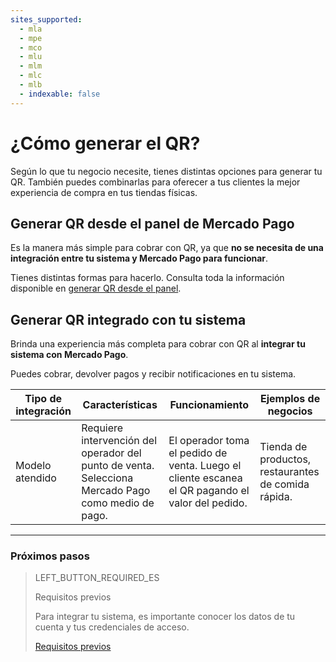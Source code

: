 ```yaml
---
sites_supported:
  - mla
  - mpe
  - mco
  - mlu
  - mlm
  - mlc
  - mlb
  - indexable: false
---
```


# ¿Cómo generar el QR?

Según lo que tu negocio necesite, tienes distintas opciones para generar tu QR. También puedes combinarlas para oferecer a tus clientes la mejor experiencia de compra en tus tiendas físicas.

## Generar QR desde el panel de Mercado Pago

Es la manera más simple para cobrar con QR, ya que **no se necesita de una integración entre tu sistema y Mercado Pago para funcionar**. 

Tienes distintas formas para hacerlo. Consulta toda la información disponible en [generar QR desde el panel](https://www.mercadopago.com.ar/developers/es/guides/qr-code/integrations-front/).

## Generar QR integrado con tu sistema

Brinda una experiencia más completa para cobrar con QR al **integrar tu sistema con Mercado Pago**.

Puedes cobrar, devolver pagos y recibir notificaciones en tu sistema.

| Tipo de integración                                                        | Características                                                  | Funcionamiento |   Ejemplos de negocios |
| ------------------------------------------------------------ | ------------------------------------------------------------ | ----------------------- | ------------------------------------------------------------ |
| Modelo atendido | Requiere intervención del operador del punto de venta. Selecciona Mercado Pago como medio de pago. | El operador toma el pedido de venta. Luego el cliente escanea el QR pagando el valor del pedido. | Tienda de productos, restaurantes de comida rápida. |

---
### Próximos pasos


> LEFT_BUTTON_REQUIRED_ES
>
> Requisitos previos
>
> Para integrar tu sistema, es importante conocer los datos de tu cuenta y tus credenciales de acceso.
>
> [Requisitos previos](https://www.mercadopago.com.ar/developers/es/guides/qr-code/pre-requisites/)